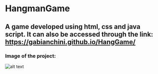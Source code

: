 # HangmanGame #
## A game developed using html, css and java script. It can also be accessed through the link: <https://gabianchini.github.io/HangGame/> ##
### Image of the project: ###
![alt text](https://github.com/Gabianchini/HangmanGame/blob/master/hangmanvideo_edit_0.gif)

